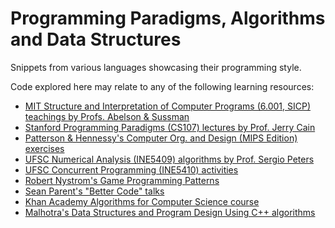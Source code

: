 Programming Paradigms, Algorithms and Data Structures
====

Snippets from various languages showcasing their programming style.

Code explored here may relate to any of the following learning resources:

* [MIT Structure and Interpretation of Computer Programs (6.001, SICP) teachings by Profs. Abelson & Sussman](https://ocw.mit.edu/courses/electrical-engineering-and-computer-science/6-001-structure-and-interpretation-of-computer-programs-spring-2005/)
* [Stanford Programming Paradigms (CS107) lectures by Prof. Jerry Cain](https://www.youtube.com/playlist?list=PL9D558D49CA734A02)
* [Patterson & Hennessy's Computer Org. and Design (MIPS Edition) exercises](https://github.com/CalicoUFSC/biblioteca/blob/master/3a_fase/INE5411.md)
* [UFSC Numerical Analysis (INE5409) algorithms by Prof. Sergio Peters](http://sergiopeters.prof.ufsc.br/livro-calculo-numerico-computacional/)
* [UFSC Concurrent Programming (INE5410) activities](https://planos.inf.ufsc.br/modulos/planos/visualizar.php?id=3001)
* [Robert Nystrom's Game Programming Patterns](http://gameprogrammingpatterns.com/)
* [Sean Parent's "Better Code" talks](https://www.youtube.com/watch?v=QGcVXgEVMJg)
* [Khan Academy Algorithms for Computer Science course](https://www.khanacademy.org/computing/computer-science/algorithms)
* [Malhotra's Data Structures and Program Design Using C++ algorithms](https://styluspub.presswarehouse.com/browse/book/9781683923701/Data-Structures-and-Program-Design-Using-C)
